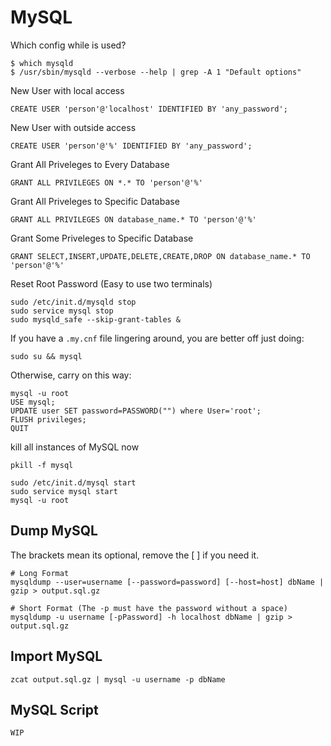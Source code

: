 # MySQL

Which config while is used?

    $ which mysqld
    $ /usr/sbin/mysqld --verbose --help | grep -A 1 "Default options"
    
New User with local access

    CREATE USER 'person'@'localhost' IDENTIFIED BY 'any_password';

New User with outside access

    CREATE USER 'person'@'%' IDENTIFIED BY 'any_password';

Grant All Priveleges to Every Database

    GRANT ALL PRIVILEGES ON *.* TO 'person'@'%'

Grant All Priveleges to Specific Database

    GRANT ALL PRIVILEGES ON database_name.* TO 'person'@'%'

Grant Some Priveleges to Specific Database

    GRANT SELECT,INSERT,UPDATE,DELETE,CREATE,DROP ON database_name.* TO 'person'@'%'
    
Reset Root Password (Easy to use two terminals)

    sudo /etc/init.d/mysqld stop
    sudo service mysql stop
    sudo mysqld_safe --skip-grant-tables &

If you have a `.my.cnf` file lingering around, you are better off just doing:

    sudo su && mysql

Otherwise, carry on this way:

    mysql -u root
    USE mysql;
    UPDATE user SET password=PASSWORD("") where User='root';
    FLUSH privileges;
    QUIT
    
kill all instances of MySQL now

    pkill -f mysql
    
    sudo /etc/init.d/mysql start
    sudo service mysql start
    mysql -u root

## Dump MySQL 
The brackets mean its optional, remove the [ ] if you need it.

    # Long Format
    mysqldump --user=username [--password=password] [--host=host] dbName | gzip > output.sql.gz
    
    # Short Format (The -p must have the password without a space)
    mysqldump -u username [-pPassword] -h localhost dbName | gzip > output.sql.gz

## Import MySQL 

    zcat output.sql.gz | mysql -u username -p dbName
    
## MySQL Script

    WIP

